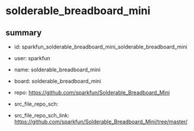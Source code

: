 # solderable_breadboard_mini
 
## summary 
* id: sparkfun_solderable_breadboard_mini_solderable_breadboard_mini
* user: sparkfun
* name: solderable_breadboard_mini
* board: solderable_breadboard_mini
* repo: https://github.com/sparkfun/Solderable_Breadboard_Mini



* src_file_repo_sch: 
* src_file_repo_sch_link: https://github.com/sparkfun/Solderable_Breadboard_Mini/tree/master/






